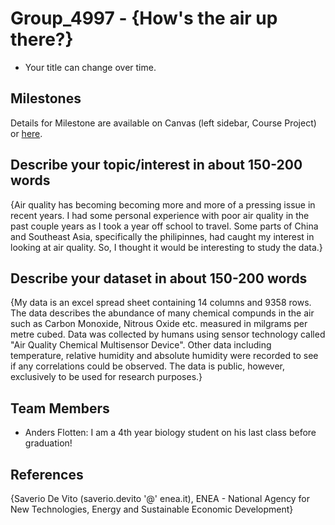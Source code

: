 # Group_4997 - {How's the air up there?}

- Your title can change over time.

## Milestones

Details for Milestone are available on Canvas (left sidebar, Course Project) or [here](https://firas.moosvi.com/courses/data301/project/milestone01.html).

## Describe your topic/interest in about 150-200 words

{Air quality has becoming becoming more and more of a pressing issue in recent years. I had some personal experience with poor air quality in the past couple years as I took a year off school to travel. Some parts of China and Southeast Asia, specifically the philipinnes, had caught my interest in looking at air quality. So, I thought it would be interesting to study the data.}

## Describe your dataset in about 150-200 words

{My data is an excel spread sheet containing 14 columns and 9358 rows. The data describes the abundance of many chemical compunds in the air such as Carbon Monoxide, Nitrous Oxide etc. measured in milgrams per metre cubed. Data was collected by humans using sensor technology called "Air Quality Chemical Multisensor Device". Other data including temperature, relative humidity and absolute humidity were recorded to see if any correlations could be observed. The data is public, however, exclusively to be used for research purposes.}

## Team Members

- Anders Flotten: I am a 4th year biology student on his last class before graduation!


## References

{Saverio De Vito (saverio.devito '@' enea.it), ENEA - National Agency for New Technologies, Energy and Sustainable Economic Development}

